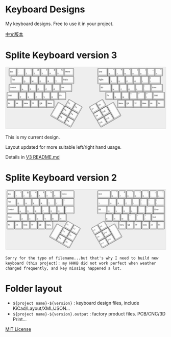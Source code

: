 # Keyboard Designs

My keyboard designs. Free to use it in your project.

[中文版本](README.zh_CN.md)

# Splite Keyboard version 3

![Splite Keyboard v3 designed layout](Splite-Keyboard-v3/Keyboard-layout.png)

This is my current design. 

Layout updated for more suitable left/right hand usage.

Details in [V3 README.md](Splite-Keyboard-v3/README.md)

# Splite Keyboard version 2

![Splite Keyboard v2 designed layout](Splite-Keyboard-v2/Keyboar-layout.png)

    Sorry for the typo of filename...but that's why I need to build new keyboard (this project): my HHKB did not work perfect when weather changed frequently, and key missing happened a lot.

# Folder layout

* `${project name}-${version}` : keyboard design files, include KiCad/Layout/XML/JSON... 
* `${project name}-${version}.output` : factory product files. PCB/CNC/3D Print...

[MIT License](LICENSE)